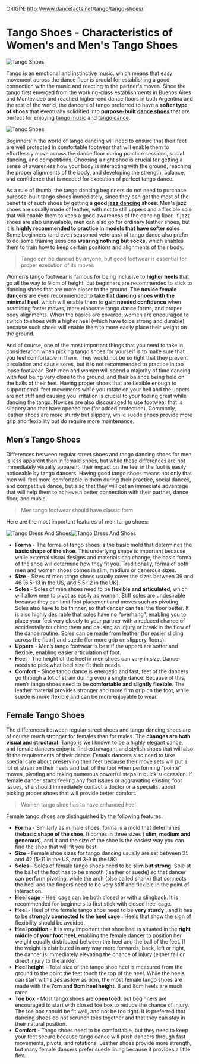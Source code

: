 ORIGIN: http://www.dancefacts.net/tango/tango-shoes/


# Tango Shoes - Characteristics of Women's and Men's Tango Shoes


![Tango Shoes](/images/dancefacts/tango-shoes-small.jpg)

Tango is an emotional and instinctive music, which means that easy movement across the dance floor is crucial for establishing a good connection with the music and reacting to the partner's moves. Since the tango first emerged from the working-class establishments in Buenos Aires and Montevideo and reached higher-end dance floors in both Argentina and the rest of the world, the dancers of tango preferred to have a **softer type of shoes** that eventually solidified into **purpose-built [dance shoes](/facts-about-dance/dance-shoes-types/)** that are perfect for enjoying [tango music](/tango/tango-music/) and [tango dance](/tango/tango-dance/).

![Tango Shoes](/images/dancefacts/tango-shoes-small.jpg)

Beginners in the world of tango dancing will need to ensure that their feet are well protected in comfortable footwear that will enable them to effortlessly move across the dance floor during practice sessions, social dancing, and competitions. Choosing a right shoe is crucial for getting a sense of awareness how your body is interacting with the ground, reaching the proper alignments of the body, and developing the strength, balance, and confidence that is needed for execution of perfect tango dance.


As a rule of thumb, the tango dancing beginners do not need to purchase purpose-built tango shoes immediately, since they can get the most of the benefits of such shoes by getting a **good [jazz dancing](/dance-list/jazz-dance/) shoes**. Men's jazz shoes are usually made of leather, with not to still uppers and a flexible sole that will enable them to keep a good awareness of the dancing floor. If jazz shoes are also unavailable, men can also go for ordinary leather shoes, but it is **highly recommended to practice in models that have softer soles** . Some beginners (and even seasoned veterans) of tango dance also prefer to do some training sessions **wearing nothing but socks**, which enables them to train how to keep certain positions and alignments of their body.

> Tango can be danced by anyone, but good footwear is essential for proper execution of its moves

Women’s tango footwear is famous for being inclusive to **higher heels** that go all the way to 9 cm of height, but beginners are recommended to stick to dancing shoes that are more closer to the ground. The **novice female dancers** are even recommended to take **flat dancing shoes with the minimal heel**, which will enable them to **gain needed confidence** when practicing faster moves, more elaborate tango dance forms, and proper body alignments. When the basics are covered, women are encouraged to switch to shoes with a higher heel (which have to be strong and durable) because such shoes will enable them to more easily place their weight on the ground.

And of course, one of the most important things that you need to take in consideration when picking tango shoes for yourself is to make sure that you feel comfortable in them. They would not be so tight that they prevent circulation and cause sores, but it is not recommended to practice in too loose footwear. Both men and women will spend a majority of time dancing with feet being very close to the ground, and their balance being held on the balls of their feet. Having proper shoes that are flexible enough to support small feet movements while you rotate on your hell and the uppers are not stiff and causing you irritation is crucial to your feeling great while dancing the tango. Novices are also discouraged to use footwear that is slippery and that have opened toe (for added protection). Commonly, leather shoes are more sturdy but slippery, while suede shoes provide more grip and flexibility but do require more maintenance.


## Men’s Tango Shoes

Differences between regular street shoes and tango dancing shoes for men is less apparent than in female shoes, but while these differences are not immediately visually apparent, their impact on the feel in the foot is easily noticeable by tango dancers. Having good tango shoes means not only that men will feel more comfortable in them during their practice, social dances, and competitive dance, but also that they will get an immediate advantage that will help them to achieve a better connection with their partner, dance floor, and music.

> Men tango footwear should have classic form

Here are the most important features of men tango shoes:

![Tango Dress And Shoes](/images/dancefacts/tango-dress-and-shoes-small.jpg)![Tango Dress And Shoes](/images/dancefacts/tango-dress-and-shoes-small.jpg)

*   **Forma** \- The forma of tango shoes is the basic mold that determines the **basic shape of the shoe**. This underlying shape is important because while external visual designs and materials can change, the basic forma of the shoe will determine how they fit you. Traditionally, forma of both men and women shoes comes in slim, medium or generous sizes.
*   **Size** \- Sizes of men tango shoes usually cover the sizes between 39 and 46 (6.5-13 in the US, and 5.5-12 in the UK).
*   **Soles** \- Soles of men shoes need to be **flexible and articulated**, which will allow men to pivot as easily as women. Stiff soles are undesirable because they can limit foot placement and moves such as pivoting. Soles also have to be thinner, so that dancer can feel the floor better. It is also highly desirable that soles have no “overhang”, enabling you to place your feet very closely to your partner with a reduced chance of accidentally touching them and causing an injury or break in the flow of the dance routine. Soles can be made from leather (for easier sliding across the floor) and suede (for more grip on slippery floors).
*   **Uppers** \- Men’s tango footwear is best if the uppers are softer and flexible, enabling easier articulation of foot.
*   **Heel** \- The height of the heel in men shoes can vary in size. Dancer needs to pick what heel size fit their needs.
*   **Comfort** \- Since tango dance is energetic and fast, feet of the dancers go through a lot of strain during even a single dance. Because of this, men’s tango shoes need to be **comfortable and slightly flexible**. The leather material provides stronger and more firm grip on the foot, while suede is more flexible and can be more enjoyable to wear.

## Female Tango Shoes

The differences between regular street shoes and tango dancing shoes are of course much stronger for females than for males. The **changes are both visual and structural**. Tango is well known to be a highly elegant dance, and female dancers enjoy to find extravagant and stylish shoes that will also fit the requirements of their dance. Female dancers also need to take special care about preserving their feet because their move sets will put a lot of strain on their heels and ball of the foot when performing “pointe” moves, pivoting and taking numerous powerful steps in quick succession. If female dancer starts feeling any foot issues or aggravating existing foot issues, she should immediately contact a doctor or a specialist about picking proper shoes that will provide better comfort.


> Women tango shoe has to have enhanced heel

Female tango shoes are distinguished by the following features:

*   **Forma** \- Similarly as in male shoes, forma is a mold that determines the**basic shape of the shoe**. It comes in three sizes ( **slim, medium and generous**), and it and the size of the shoe is the easiest way you can find the shoe that will fit you best.
*   **Size** \- Female shoe sizes for tango dancing usually are set between 35 and 42 (5-11 in the US, and 3-9 in the UK)
*   **Soles** \- Soles of female tango shoes need to be **slim but strong**. Sole at the ball of the foot has to be smooth (leather or suede) so that dancer can perform pivoting, while the arch (also called shank) that connects the heel and the fingers need to be very stiff and flexible in the point of interaction.
*   **Heel cage** - Heel cage can be both closed or with a slingback. It is recommended for beginners to first stick with closed heel cage.
*   **Heel** \- Heel of the female tango shoe need to be **very sturdy** , and it has to be **strongly connected to the heel cage** . Heels that show the sign of flexibility should be avoided.
*   **Heel position** - It is very important that shoe heel is situated in the **right middle of your foot heel**, enabling the female dancer to position her weight equally distributed between the heel and the ball of the feet. If the weight is distributed in any way more forwards, back, left or right, the dancer is immediately elevating the chance of injury (either fall or direct injury to the ankle).
*   **Heel height** \- Total size of the tango shoe heel is measured from the ground to the point the feet touch the top of the heel. While the heels can start with sizes as low as 6cm, the most female tango shoes are made with the **7cm and 9cm heel height**. 6 and 8cm heels are much rarer.
*   **Toe box** - Most tango shoes are **open toed**, but beginners are encouraged to start with closed toe box to reduce the chance of injury. The toe box should be fit well, and not be too tight. It is preferred that dancing shoes do not scrunch toes together and that they can stay in their natural position.
*   **Comfort** \- Tango shoes need to be comfortable, but they need to keep your feet secure because tango dance will push dancers through fast movements, pivots, and rotations. Leather shoes provide more strength, but many female dancers prefer suede lining because it provides a little flex.
